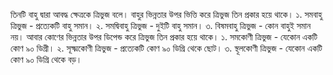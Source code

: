 তিনটি বাহু দ্বারা আবদ্ধ ক্ষেত্রকে ত্রিভুজ বলে। বাহুর ভিন্নতার উপর ভিত্তি করে ত্রিভুজ তিন প্রকার হয়ে থাকে। 
১. সমবাহু ত্রিভুজ - প্রত্যেকটি বাহু সমান।
২. সমদ্বিবাহু ত্রিভুজ - দুইটি বাহু সমান।
৩. বিষমবাহু ত্রিভুজ - কোন বাহুই সমান নয়।
আবার কোণের ভিন্নতার উপর ডিপেন্ড করে ত্রিভুজ তিন প্রকার হয়ে থাকে। 
১. সমকোণী ত্রিভুজ - যেকোন একটি কোণ ৯০ ডিগ্রী।
২. সূক্ষ্মকোণী ত্রিভুজ - প্রত্যেকটি কোণ ৯০ ডিগ্রি থেকে ছোট।
৩. স্থূলকোণী ত্রিভুজ - যেকোন একটি কোণ ৯০ ডিগ্রি থেকে বড়।